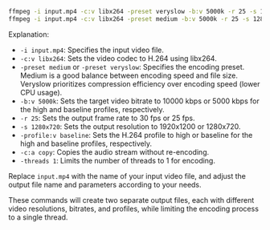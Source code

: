 ```bash
ffmpeg -i input.mp4 -c:v libx264 -preset veryslow -b:v 5000k -r 25 -s 1280x720 -profile:v baseline -c:a copy -threads 1 output.mp4
ffmpeg -i input.mp4 -c:v libx264 -preset medium -b:v 5000k -r 25 -s 1280x720 -profile:v baseline -c:a copy -threads 1 output.mp4
```

Explanation:

- `-i input.mp4`: Specifies the input video file.
- `-c:v libx264`: Sets the video codec to H.264 using libx264.
- `-preset medium` or `-preset veryslow`: Specifies the encoding preset. Medium is a good balance between encoding speed and file size. Veryslow prioritizes compression efficiency over encoding speed (lower CPU usage).
- `-b:v 5000k`: Sets the target video bitrate to 10000 kbps or 5000 kbps for the high and baseline profiles, respectively.
- `-r 25`: Sets the output frame rate to 30 fps or 25 fps.
- `-s 1280x720`: Sets the output resolution to 1920x1200 or 1280x720.
- `-profile:v baseline`: Sets the H.264 profile to high or baseline for the high and baseline profiles, respectively.
- `-c:a copy`: Copies the audio stream without re-encoding.
- `-threads 1`: Limits the number of threads to 1 for encoding.

Replace `input.mp4` with the name of your input video file, and adjust the output file name and parameters according to your needs.

These commands will create two separate output files, each with different video resolutions, bitrates, and profiles, while limiting the encoding process to a single thread.
